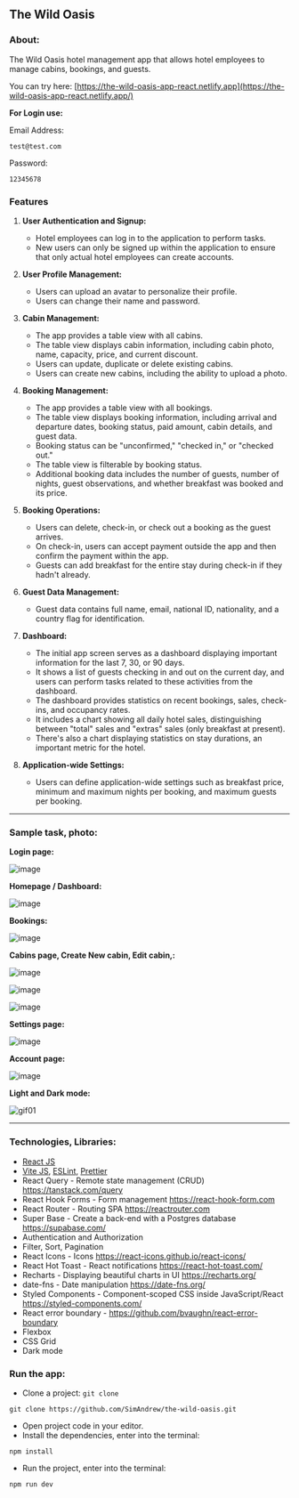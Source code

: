 ## The Wild Oasis

### About:
The Wild Oasis hotel management app that allows hotel employees to manage cabins, bookings, and guests.

You can try here: [https://the-wild-oasis-app-react.netlify.app](https://the-wild-oasis-app-react.netlify.app/)

**For Login use:**

Email Address:
```
test@test.com
```

Password:
```
12345678
```

### Features

1. **User Authentication and Signup:**
   - Hotel employees can log in to the application to perform tasks.
   - New users can only be signed up within the application to ensure that only actual hotel employees can create accounts.

2. **User Profile Management:**
   - Users can upload an avatar to personalize their profile.
   - Users can change their name and password.

3. **Cabin Management:**
   - The app provides a table view with all cabins.
   - The table view displays cabin information, including cabin photo, name, capacity, price, and current discount.
   - Users can update, duplicate or delete existing cabins.
   - Users can create new cabins, including the ability to upload a photo.

4. **Booking Management:**
   - The app provides a table view with all bookings.
   - The table view displays booking information, including arrival and departure dates, booking status, paid amount, cabin details, and guest data.
   - Booking status can be "unconfirmed," "checked in," or "checked out."
   - The table view is filterable by booking status.
   - Additional booking data includes the number of guests, number of nights, guest observations, and whether breakfast was booked and its price.

5. **Booking Operations:**
   - Users can delete, check-in, or check out a booking as the guest arrives.
   - On check-in, users can accept payment outside the app and then confirm the payment within the app.
   - Guests can add breakfast for the entire stay during check-in if they hadn't already.

6. **Guest Data Management:**
   - Guest data contains full name, email, national ID, nationality, and a country flag for identification.

7. **Dashboard:**
   - The initial app screen serves as a dashboard displaying important information for the last 7, 30, or 90 days.
   - It shows a list of guests checking in and out on the current day, and users can perform tasks related to these activities from the dashboard.
   - The dashboard provides statistics on recent bookings, sales, check-ins, and occupancy rates.
   - It includes a chart showing all daily hotel sales, distinguishing between "total" sales and "extras" sales (only breakfast at present).
   - There's also a chart displaying statistics on stay durations, an important metric for the hotel.

8. **Application-wide Settings:**
   - Users can define application-wide settings such as breakfast price, minimum and maximum nights per booking, and maximum guests per booking.

---

### Sample task, photo:

**Login page:**

![image](https://github.com/SimAndrew/FarAway-TodoList-React/assets/44125451/d67b07fa-2904-4fa7-aadb-9617c030ae7b)

**Homepage / Dashboard:**

![image](https://github.com/SimAndrew/FarAway-TodoList-React/assets/44125451/1e834830-bec7-4525-8ba6-cda5ee0a0da6)

**Bookings:**

![image](https://github.com/SimAndrew/FarAway-TodoList-React/assets/44125451/c824618a-2599-479a-b645-b9e304059a07)

**Cabins page, Create New cabin, Edit cabin,:**

![image](https://github.com/SimAndrew/FarAway-TodoList-React/assets/44125451/d66817b9-1230-43e6-b2b5-18a3caf32ab1)

![image](https://github.com/SimAndrew/FarAway-TodoList-React/assets/44125451/5c06a159-6fc1-43d2-85ed-1fdb2db82510)

![image](https://github.com/SimAndrew/FarAway-TodoList-React/assets/44125451/2288dc52-7e1d-4e55-8fa2-0352d9a3b6c9)


**Settings page:**

![image](https://github.com/SimAndrew/FarAway-TodoList-React/assets/44125451/3affd26c-ecb7-4b12-9028-2b9dd6e82b91)

**Account page:**

![image](https://github.com/SimAndrew/the-wild-oasis/assets/44125451/da12adec-bf2f-49d2-b8e2-727a51b65b22)

**Light and Dark mode:**

![gif01](https://github.com/SimAndrew/FarAway-TodoList-React/assets/44125451/a9a2d7a0-0c0f-43a9-b608-2bebb8fd3985)

---

### Technologies, Libraries:

- [React JS](https://react.dev/)
- [Vite JS](https://vitejs.dev/), [ESLint](https://eslint.org/), [Prettier](https://prettier.io/)
- React Query - Remote state management (CRUD) https://tanstack.com/query
- React Hook Forms - Form management https://react-hook-form.com
- React Router - Routing SPA https://reactrouter.com
- Super Base - Create a back-end with a Postgres database  https://supabase.com/
- Authentication and Authorization
- Filter, Sort, Pagination
- React Icons - Icons https://react-icons.github.io/react-icons/
- React Hot Toast - React notifications https://react-hot-toast.com/
- Recharts - Displaying beautiful charts in UI https://recharts.org/
- date-fns - Date manipulation https://date-fns.org/
- Styled Components - Component-scoped CSS inside JavaScript/React https://styled-components.com/
- React error boundary - https://github.com/bvaughn/react-error-boundary
- Flexbox
- CSS Grid
- Dark mode

### Run the app:

- Clone a project: `git clone`

```
git clone https://github.com/SimAndrew/the-wild-oasis.git
```

- Open project code in your editor.
- Install the dependencies, enter into the terminal:

```
npm install
```

- Run the project, enter into the terminal:

```
npm run dev
```